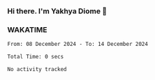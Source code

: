 ### Hi there. I'm Yakhya Diome 👋

### WAKATIME
<!--START_SECTION:waka-->

```txt
From: 08 December 2024 - To: 14 December 2024

Total Time: 0 secs

No activity tracked
```

<!--END_SECTION:waka-->
